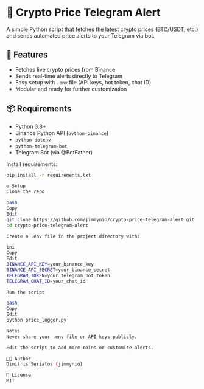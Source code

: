 # 💸 Crypto Price Telegram Alert

A simple Python script that fetches the latest crypto prices (BTC/USDT, etc.) and sends automated price alerts to your Telegram via bot.

## 🚀 Features
- Fetches live crypto prices from Binance
- Sends real-time alerts directly to Telegram
- Easy setup with `.env` file (API keys, bot token, chat ID)
- Modular and ready for further customization

## 📦 Requirements

- Python 3.8+
- Binance Python API (`python-binance`)
- `python-dotenv`
- `python-telegram-bot`
- Telegram Bot (via @BotFather)

Install requirements:
```bash
pip install -r requirements.txt

⚙️ Setup
Clone the repo

bash
Copy
Edit
git clone https://github.com/jimmynio/crypto-price-telegram-alert.git
cd crypto-price-telegram-alert

Create a .env file in the project directory with:

ini
Copy
Edit
BINANCE_API_KEY=your_binance_key
BINANCE_API_SECRET=your_binance_secret
TELEGRAM_TOKEN=your_telegram_bot_token
TELEGRAM_CHAT_ID=your_chat_id

Run the script

bash
Copy
Edit
python price_logger.py

Notes
Never share your .env file or API keys publicly.

Edit the script to add more coins or customize alerts.

🧑‍💻 Author
Dimitris Seriatos (jimmynio)

📝 License
MIT
